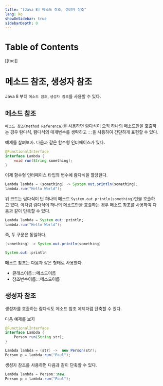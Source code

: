 ```yaml
---
title: "[Java 8] 메소드 참조, 생성자 참조"
lang: ko
showOnSidebar: true
sidebarDepth: 0
---
```


# Table of Contents
[[toc]]

# 메소드 참조, 생성자 참조
Java 8 부터 `메소드 참조`, `생성자 참조`를 사용할 수 있다.

## 메소드 참조
`메소드 참조(Method Reference)`을 사용하면 람다식이 오직 하나의 메소드만을 호출하는 경우 람다식, 람다식의 매개변수를 생략하고 `::`을 사용하여 간단하게 표현할 수 있다.

예제를 살펴보자. 다음과 같은 함수형 인터페이스가 있다.
``` java
@FunctionalInterface
interface Lambda {
    void run(String something);
}
```
이제 함수형 인터페이스 타입의 변수에 람다식을 할당한다.
``` java {1}
Lambda lambda = (something) -> System.out.println(something);
lambda.run("Hello World");
```
위 코드는 람다식이 단 하나의 메소드 `System.out.println(something)`만을 호출하고 있다. 이처럼 람다식이 하나의 메소드만을 호출하는 경우 메소드 참조를 사용하여 다음과 같이 단축할 수 있다.
``` java {1}
Lambda lambda = System.out::println;
lambda.run("Hello World");
```
즉, 두 구문은 동일하다.
``` java
(something) -> System.out.println(something)
```
``` java
System.out::println
```

메소드 참조는 다음과 같은 형태로 사용한다.
- 클래스이름`::`메소드이름
- 참조변수이름`::`메소드이름


## 생성자 참조
생성자를 호출하는 람다식도 메소드 참조 예제처럼 단축할 수 있다.

다음 예제를 보자
``` java
@FunctionalInterface
interface Lambda {
    Person run(String str);
}
```
``` java {1}
Lambda lambda = (str) ->  new Person(str);
Person p = lambda.run("Paul");
```
생성자 참조를 사용하면 다음과 같이 단축할 수 있다.
``` java {1}
Lambda lambda = Person::new;
Person p = lambda.run("Paul");
```